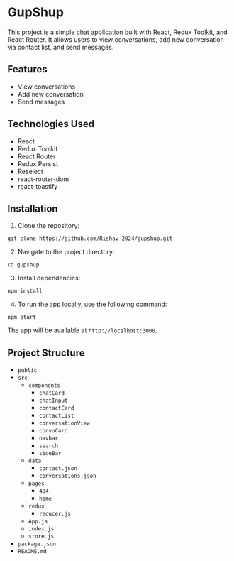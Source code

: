 # GupShup

This project is a simple chat application built with React, Redux Toolkit, and React Router. It allows users to view conversations, add new conversation via contact list, and send messages.

## Features

- View conversations
- Add new conversation
- Send messages

## Technologies Used

- React
- Redux Toolkit
- React Router
- Redux Persist
- Reselect
- react-router-dom
- react-toastify

## Installation

1. Clone the repository:
```
git clone https://github.com/Rishav-2024/gupshup.git
```

2. Navigate to the project directory:
```
cd gupshup
```

3. Install dependencies:
```
npm install
```

4. To run the app locally, use the following command:
```
npm start
```

The app will be available at `http://localhost:3000`.

## Project Structure

- `public`
- `src`
    - `components`
        - `chatCard`
        - `chatInput`
        - `contactCard`
        - `contactList`
        - `conversationView`
        - `convoCard`
        - `navbar`
        - `search`
        - `sideBar`
    - `data`
        - `contact.json`
        - `conversations.json`
    - `pages`
        - `404`
        - `home`
    - `redux`
        - `reducer.js`
    - `App.js`
    - `index.js`
    - `store.js`
- `package.json`
- `README.md`
